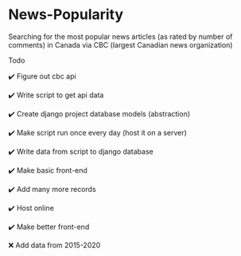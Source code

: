 # News-Popularity
Searching for the most popular news articles (as rated by number of comments) in Canada via CBC (largest Canadian news organization)

Todo

✔️ Figure out cbc api

✔️ Write script to get api data

✔️ Create django project database models (abstraction)

✔️ Make script run once every day (host it on a server)

✔️ Write data from script to django database

✔️ Make basic front-end

✔️ Add many more records

✔️ Host online

✔️ Make better front-end

❌ Add data from 2015-2020
